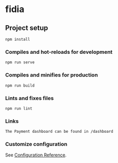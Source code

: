 # fidia

## Project setup
```
npm install
```

### Compiles and hot-reloads for development
```
npm run serve
```

### Compiles and minifies for production
```
npm run build
```

### Lints and fixes files
```
npm run lint
```

### Links
```
The Payment dashboard can be found in /dashboard
```
### Customize configuration
See [Configuration Reference](https://cli.vuejs.org/config/).
